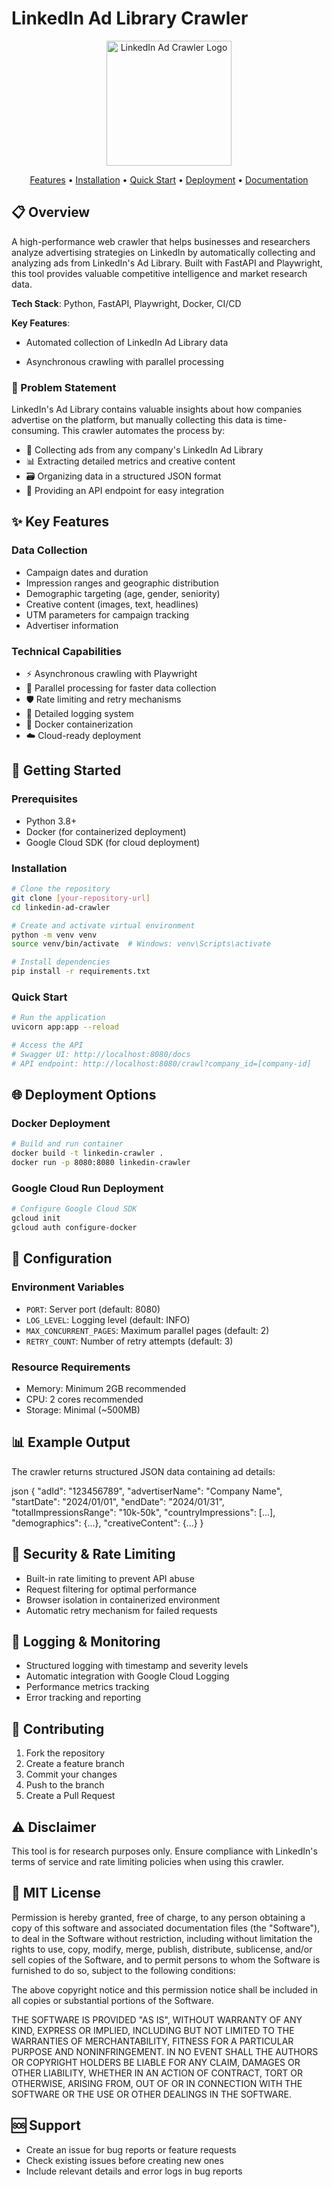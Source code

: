 # LinkedIn Ad Library Crawler

<p align="center">
  <img src="[your-logo-url]" alt="LinkedIn Ad Crawler Logo" width="200"/>
</p>

<p align="center">
  <a href="#key-features">Features</a> •
  <a href="#installation">Installation</a> •
  <a href="#quick-start">Quick Start</a> •
  <a href="#deployment">Deployment</a> •
  <a href="#documentation">Documentation</a>
</p>

## 📋 Overview

A high-performance web crawler that helps businesses and researchers analyze advertising strategies on LinkedIn by automatically collecting and analyzing ads from LinkedIn's Ad Library. Built with FastAPI and Playwright, this tool provides valuable competitive intelligence and market research data.


**Tech Stack**: Python, FastAPI, Playwright, Docker, CI/CD

**Key Features**:

  - Automated collection of LinkedIn Ad Library data
    
  - Asynchronous crawling with parallel processing



### 🎯 Problem Statement

LinkedIn's Ad Library contains valuable insights about how companies advertise on the platform, but manually collecting this data is time-consuming. This crawler automates the process by:

- 🤖 Collecting ads from any company's LinkedIn Ad Library
- 📊 Extracting detailed metrics and creative content
- 🗃️ Organizing data in a structured JSON format
- 🔌 Providing an API endpoint for easy integration

## ✨ Key Features

### Data Collection
- Campaign dates and duration
- Impression ranges and geographic distribution
- Demographic targeting (age, gender, seniority)
- Creative content (images, text, headlines)
- UTM parameters for campaign tracking
- Advertiser information

### Technical Capabilities
- ⚡ Asynchronous crawling with Playwright
- 🔄 Parallel processing for faster data collection
- 🛡️ Rate limiting and retry mechanisms
- 📝 Detailed logging system
- 🐳 Docker containerization
- ☁️ Cloud-ready deployment

## 🚀 Getting Started

### Prerequisites
- Python 3.8+
- Docker (for containerized deployment)
- Google Cloud SDK (for cloud deployment)

### Installation

```bash
# Clone the repository
git clone [your-repository-url]
cd linkedin-ad-crawler

# Create and activate virtual environment
python -m venv venv
source venv/bin/activate  # Windows: venv\Scripts\activate

# Install dependencies
pip install -r requirements.txt
```

### Quick Start

```bash
# Run the application
uvicorn app:app --reload

# Access the API
# Swagger UI: http://localhost:8080/docs
# API endpoint: http://localhost:8080/crawl?company_id=[company-id]
```

## 🌐 Deployment Options

### Docker Deployment

```bash
# Build and run container
docker build -t linkedin-crawler .
docker run -p 8080:8080 linkedin-crawler
```

### Google Cloud Run Deployment

```bash
# Configure Google Cloud SDK
gcloud init
gcloud auth configure-docker
```

## 🔧 Configuration

### Environment Variables
- `PORT`: Server port (default: 8080)
- `LOG_LEVEL`: Logging level (default: INFO)
- `MAX_CONCURRENT_PAGES`: Maximum parallel pages (default: 2)
- `RETRY_COUNT`: Number of retry attempts (default: 3)

### Resource Requirements
- Memory: Minimum 2GB recommended
- CPU: 2 cores recommended
- Storage: Minimal (~500MB)

## 📊 Example Output

The crawler returns structured JSON data containing ad details:


json
{
"adId": "123456789",
"advertiserName": "Company Name",
"startDate": "2024/01/01",
"endDate": "2024/01/31",
"totalImpressionsRange": "10k-50k",
"countryImpressions": [...],
"demographics": {...},
"creativeContent": {...}
}


## 🔐 Security & Rate Limiting

- Built-in rate limiting to prevent API abuse
- Request filtering for optimal performance
- Browser isolation in containerized environment
- Automatic retry mechanism for failed requests

## 📝 Logging & Monitoring

- Structured logging with timestamp and severity levels
- Automatic integration with Google Cloud Logging
- Performance metrics tracking
- Error tracking and reporting

## 🤝 Contributing

1. Fork the repository
2. Create a feature branch
3. Commit your changes
4. Push to the branch
5. Create a Pull Request

## ⚠️ Disclaimer

This tool is for research purposes only. Ensure compliance with LinkedIn's terms of service and rate limiting policies when using this crawler.


## 📄 MIT License

Permission is hereby granted, free of charge, to any person obtaining a copy
of this software and associated documentation files (the "Software"), to deal
in the Software without restriction, including without limitation the rights
to use, copy, modify, merge, publish, distribute, sublicense, and/or sell
copies of the Software, and to permit persons to whom the Software is
furnished to do so, subject to the following conditions:

The above copyright notice and this permission notice shall be included in all
copies or substantial portions of the Software.

THE SOFTWARE IS PROVIDED "AS IS", WITHOUT WARRANTY OF ANY KIND, EXPRESS OR
IMPLIED, INCLUDING BUT NOT LIMITED TO THE WARRANTIES OF MERCHANTABILITY,
FITNESS FOR A PARTICULAR PURPOSE AND NONINFRINGEMENT. IN NO EVENT SHALL THE
AUTHORS OR COPYRIGHT HOLDERS BE LIABLE FOR ANY CLAIM, DAMAGES OR OTHER
LIABILITY, WHETHER IN AN ACTION OF CONTRACT, TORT OR OTHERWISE, ARISING FROM,
OUT OF OR IN CONNECTION WITH THE SOFTWARE OR THE USE OR OTHER DEALINGS IN THE
SOFTWARE.

## 🆘 Support

- Create an issue for bug reports or feature requests
- Check existing issues before creating new ones
- Include relevant details and error logs in bug reports

